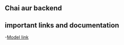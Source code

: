 ## Chai aur backend

## important links and documentation

-[Model link](https://app.eraser.io/workspace/YtPqZ1VogxGy1jzIDkzj)
